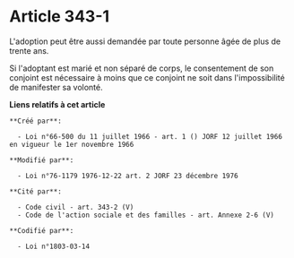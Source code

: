 # Article 343-1

L'adoption peut être aussi demandée par toute personne âgée de plus de trente ans.

Si l'adoptant est marié et non séparé de corps, le consentement de son conjoint est nécessaire à moins que ce conjoint ne
soit dans l'impossibilité de manifester sa volonté.

**Liens relatifs à cet article**

	**Créé par**:

	  - Loi n°66-500 du 11 juillet 1966 - art. 1 () JORF 12 juillet 1966 en vigueur le 1er novembre 1966

	**Modifié par**:

	  - Loi n°76-1179 1976-12-22 art. 2 JORF 23 décembre 1976

	**Cité par**:

	  - Code civil - art. 343-2 (V)
	  - Code de l'action sociale et des familles - art. Annexe 2-6 (V)

	**Codifié par**:

	  - Loi n°1803-03-14
